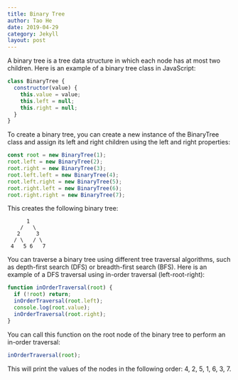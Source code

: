```yaml
---
title: Binary Tree
author: Tao He
date: 2019-04-29
category: Jekyll
layout: post
---
```


A binary tree is a tree data structure in which each node has at most two children. Here is an example of a binary tree class in JavaScript:

```js
class BinaryTree {
  constructor(value) {
    this.value = value;
    this.left = null;
    this.right = null;
  }
}
```

To create a binary tree, you can create a new instance of the BinaryTree class and assign its left and right children using the left and right properties:

```js
const root = new BinaryTree(1);
root.left = new BinaryTree(2);
root.right = new BinaryTree(3);
root.left.left = new BinaryTree(4);
root.left.right = new BinaryTree(5);
root.right.left = new BinaryTree(6);
root.right.right = new BinaryTree(7);
```

This creates the following binary tree:

```
      1
    /   \
   2     3
  / \   / \
 4   5 6   7
 ```
 
You can traverse a binary tree using different tree traversal algorithms, such as depth-first search (DFS) or breadth-first search (BFS). Here is an example of a DFS traversal using in-order traversal (left-root-right):

```js
function inOrderTraversal(root) {
  if (!root) return;
  inOrderTraversal(root.left);
  console.log(root.value);
  inOrderTraversal(root.right);
}
```

You can call this function on the root node of the binary tree to perform an in-order traversal:

```js
inOrderTraversal(root);
```

This will print the values of the nodes in the following order: 4, 2, 5, 1, 6, 3, 7.
